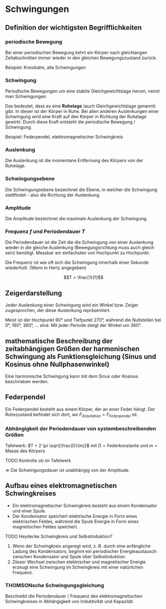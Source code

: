 # Schwingungen

## Definition der wichtigsten Begrifflichkeiten

### periodische Bewegung

Bei einer periodischen Bewegung kehrt ein Körper nach gleichlangen Zeitabschnitten immer wieder in den gleichen Bewegungszustand zurück.

Beispiel: Kreisbahn, alle Schwingungen

### Schwingung

Periodische Bewegungen um eine stabile Gleichgewichtslage herum, nennt man Schwingungen.

Das bedeutet, dass es eine **Ruhelage** (auch Gleichgewichtslage genannt) gibt. In dieser ist der Körper in Ruhe. Bei allen anderen Auslenkungen einer Schwingung wird eine Kraft auf den Körper in Richtung der Ruhelage gewirkt. Durch diese Kraft entsteht die periodische Bewegung / Schwingung.

Beispiel: Federpendel, elektromagnetischer Schwingkreis

### Auslenkung

Die Auslenkung ist die momentane Entfernung des Körpers von der Ruhelage.

### Schwingungsebene

Die Schwingungsebene bezeichnet die Ebene, in welcher die Schwingung stattfindet - also die Richtung der Auslenkung.

### Amplitude

Die Amplitude bezeichnet die maximale Auslenkung der Schwingung.

### Frequenz $f$ und Periodendauer $T$

Die Periodendauer ist die Zeit die die Schwingung von einer Auslenkung wieder in die gleiche Auslenkung (Bewegungsrichtung muss auch gleich sein) benötigt. Messbar am einfachsten von Hochpunkt zu Hochpunkt.

Die Frequenz ist wie oft sich die Schwingung innerhalb einer Sekunde wiederholt. (Wenn in Hertz angegeben)

$$T = \frac{1}{f}$$

## Zeigerdarstellung

Jeder Auslenkung einer Schwingung wird ein Winkel bzw. Zeiger zugesprochen, der diese Auslenkung repräsentiert.

Meist ist der Hochpunkt 90° und Tiefpunkt 270°, während die Nullstellen bei 0°, 180°, 360°, ... sind. Mit jeder Periode steigt der Winkel um 360°.

## mathematische Beschreibung der zeitabhängigen Größen der harmonischen Schwingung als Funktionsgleichung (Sinus und Kosinus ohne Nullphasenwinkel)

Eine harmonische Schwingung kann mit dem Sinus oder Kosinus beschrieben werden.

## Federpendel

Ein Federpendel besteht aus einem Körper, der an einer Feder hängt. Der Ruhezustand befindet sich dort, wo $F_{Gravitation} = F_{Federpendel}$ ist.

### Abhängigkeit der Periodendauer von systembeschreibenden Größen

Tafelwerk: $T = 2 \pi \sqrt{\frac{D}{m}}$ mit $D = \text{Federkonstante}$ und $m = \text{Masse des Körpers}$

TODO Kontrolle ob im Tafelwerk

=> Die Schwingungsdauer ist unabhängig von der Amplitude.

## Aufbau eines elektromagnetischen Schwingkreises

- Ein elektromagnetischer Schwingkreis besteht aus einem Kondensator und einer Spule.
- Der Kondensator speichert elektrische Energie in Form eines elektrischen Feldes, während die Spule Energie in Form eines magnetischen Feldes speichert.

TODO Heydecke Schwingkreis und Selbstinduktion?

1. Wenn der Schwingkreis angeregt wird, z. B. durch eine anfängliche Ladung des Kondensators, beginnt ein periodischer Energieaustausch zwischen Kondensator und Spule über Selbstinduktion.
2. Dieser Wechsel zwischen elektrischer und magnetischer Energie erzeugt eine Schwingung im Schwingkreis mit einer natürlichen Frequenz.

### THOMSONsche Schwingungsgleichung

Beschreibt die Periodendauer / Frequenz des elektromagnetischen Schwingkreises in Abhängigkeit von Induktivität und Kapazität.
